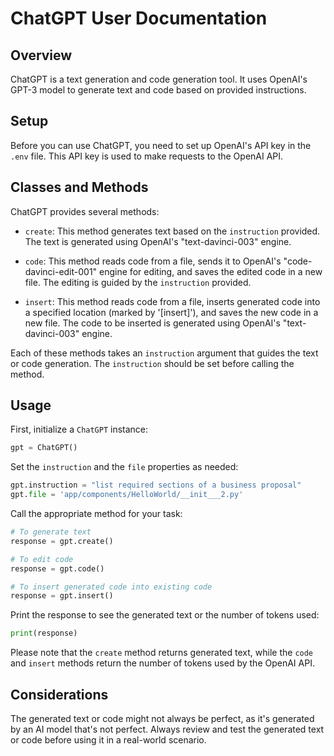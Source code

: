 # ChatGPT User Documentation

## Overview

ChatGPT is a text generation and code generation tool. It uses OpenAI's GPT-3 model to generate text and code based on provided instructions.

## Setup

Before you can use ChatGPT, you need to set up OpenAI's API key in the `.env` file. This API key is used to make requests to the OpenAI API.

## Classes and Methods

ChatGPT provides several methods:

- `create`: This method generates text based on the `instruction` provided. The text is generated using OpenAI's "text-davinci-003" engine.

- `code`: This method reads code from a file, sends it to OpenAI's "code-davinci-edit-001" engine for editing, and saves the edited code in a new file. The editing is guided by the `instruction` provided.

- `insert`: This method reads code from a file, inserts generated code into a specified location (marked by '[insert]'), and saves the new code in a new file. The code to be inserted is generated using OpenAI's "text-davinci-003" engine.

Each of these methods takes an `instruction` argument that guides the text or code generation. The `instruction` should be set before calling the method.

## Usage

First, initialize a `ChatGPT` instance:

```python
gpt = ChatGPT()
```

Set the `instruction` and the `file` properties as needed:

```python
gpt.instruction = "list required sections of a business proposal"
gpt.file = 'app/components/HelloWorld/__init___2.py'
```

Call the appropriate method for your task:

```python
# To generate text
response = gpt.create()

# To edit code
response = gpt.code()

# To insert generated code into existing code
response = gpt.insert()
```

Print the response to see the generated text or the number of tokens used:

```python
print(response)
```

Please note that the `create` method returns generated text, while the `code` and `insert` methods return the number of tokens used by the OpenAI API.

## Considerations

The generated text or code might not always be perfect, as it's generated by an AI model that's not perfect. Always review and test the generated text or code before using it in a real-world scenario.